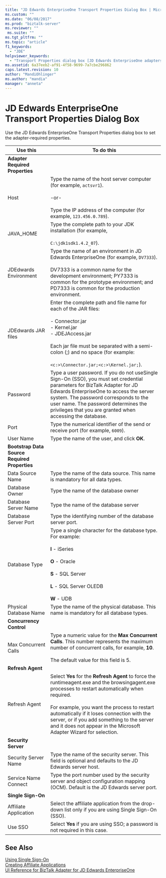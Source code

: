 ```yaml
---
title: "JD Edwards EnterpriseOne Transport Properties Dialog Box | Microsoft Docs"
ms.custom: ""
ms.date: "06/08/2017"
ms.prod: "biztalk-server"
ms.reviewer: ""
 ms.suite: ""
ms.tgt_pltfrm: ""
ms.topic: "article"
f1_keywords: 
  - "JDE"
helpviewer_keywords: 
  - "Transport Properties dialog box [JD Edwards EnterpriseOne adapters"
ms.assetid: 6a37eeb2-af91-4f58-9699-7a7cbe296862
caps.latest.revision: 10
author: "MandiOhlinger"
ms.author: "mandia"
manager: "anneta"
---
```

# JD Edwards EnterpriseOne Transport Properties Dialog Box
Use the JD Edwards EnterpriseOne Transport Properties dialog box to set the adapter-required properties.  
  
|Use this|To do this|  
|--------------|----------------|  
|**Adapter Required Properties**||  
|Host|Type the name of the host server computer (for example, `actsvr1`).<br /><br /> -or-<br /><br /> Type the IP address of the computer (for example, `123.456.0.789`).|  
|JAVA_HOME|Type the complete path to your JDK installation (for example,<br /><br /> `C:\jdk1sdk1.4.2_07`).|  
|JDEdwards Environment|Type the name of an environment in JD Edwards EnterpriseOne (for example, `DV7333`).<br /><br /> DV7333 is a common name for the development environment; PY7333 is common for the prototype environment; and PD7333 is common for the production environment.|  
|JDEdwards JAR files|Enter the complete path and file name for each of the JAR files:<br /><br /> -   Connector.jar<br />-   Kernel.jar<br />-   JDEJAccess.jar<br /><br /> Each jar file must be separated with a semi-colon (;) and no space (for example:<br /><br /> `<c:>\Connector.jar;<c:>\Kernel.jar;`).|  
|Password|Type a user password. If you do not useSingle Sign-On (SSO), you must set credential parameters for BizTalk Adapter for JD Edwards EnterpriseOne to access the server system. The password corresponds to the user name. The password determines the privileges that you are granted when accessing the database.|  
|Port|Type the numerical identifier of the send or receive port (for example, `6009`).|  
|User Name|Type the name of the user, and click **OK**.|  
|**Bootstrap Data Source Required Properties**||  
|Data Source Name|Type the name of the data source. This name is mandatory for all data types.|  
|Database Owner|Type the name of the database owner|  
|Database Server Name|Type the name of the database server|  
|Database Server Port|Type the identifying number of the database server port.|  
|Database Type|Type a single character for the database type. For example:<br /><br /> **I** - iSeries<br /><br /> **O** - Oracle<br /><br /> **S** - SQL Server<br /><br /> **L** - SQL Server OLEDB<br /><br /> **W** - UDB|  
|Physical Database Name|Type the name of the physical database. This name is mandatory for all database types.|  
|**Concurrency Control**||  
|Max Concurrent Calls|Type a numeric value for the **Max Concurrent Calls**. This number represents the maximum number of concurrent calls, for example, **10**.<br /><br /> The default value for this field is 5.|  
|**Refresh Agent**||  
|Refresh Agent|Select **Yes** for the **Refresh Agent** to force the runtimeagent.exe and the browsingagent.exe processes to restart automatically when required.<br /><br /> For example, you want the process to restart automatically if it loses connection with the server, or if you add something to the server and it does not appear in the Microsoft Adapter Wizard for selection.|  
|**Security Server**||  
|Security Server Name|Type the name of the security server. This field is optional and defaults to the JD Edwards server host.|  
|Service Name Connect|Type the port number used by the security server and object configuration mapping (OCM). Default is the JD Edwards server port.|  
|**Single Sign-On**||  
|Affiliate Application|Select the affiliate application from the drop-down list only if you are using Single Sign-On (SSO).|  
|Use SSO|Select **Yes** if you are using SSO; a password is not required in this case.|  
  
## See Also  
 [Using Single Sign-On](../core/using-single-sign-on1.md)   
 [Creating Affiliate Applications](../core/creating-affiliate-applications4.md)   
 [UI Reference for BizTalk Adapter for JD Edwards EnterpriseOne](../core/ui-reference-for-biztalk-adapter-for-jd-edwards-enterpriseone.md)